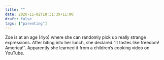 ```yaml
---
title: ""
date: 2020-11-02T18:31:39+11:00
draft: false
tags: ["parenting"]
---
```

Zoe is at an age (4yo) where she can randomly pick up really strange expressions. After biting into her lunch, she declared “it tastes like freedom! America!”. Apparently she learned it from a children’s cooking video on YouTube. 
